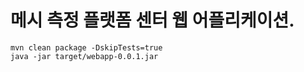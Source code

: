 # 메시 측정 플랫폼 센터 웹 어플리케이션.

```Text
mvn clean package -DskipTests=true
java -jar target/webapp-0.0.1.jar
```

